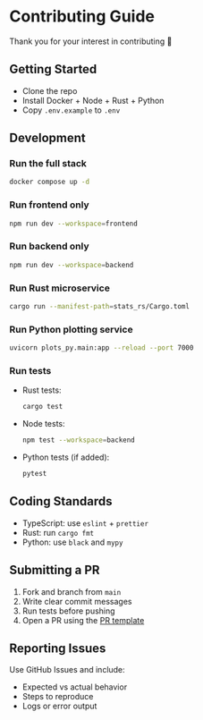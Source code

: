 # Contributing Guide

Thank you for your interest in contributing 🎉

## Getting Started

- Clone the repo
- Install Docker + Node + Rust + Python
- Copy `.env.example` to `.env`

## Development

### Run the full stack

```bash
docker compose up -d
```

### Run frontend only

```bash
npm run dev --workspace=frontend
```

### Run backend only

```bash
npm run dev --workspace=backend
```

### Run Rust microservice

```bash
cargo run --manifest-path=stats_rs/Cargo.toml
```

### Run Python plotting service

```bash
uvicorn plots_py.main:app --reload --port 7000
```

### Run tests

- Rust tests:
  ```bash
  cargo test
  ```
- Node tests:
  ```bash
  npm test --workspace=backend
  ```
- Python tests (if added):
  ```bash
  pytest
  ```

## Coding Standards

- TypeScript: use `eslint` + `prettier`
- Rust: run `cargo fmt`
- Python: use `black` and `mypy`

## Submitting a PR

1. Fork and branch from `main`
2. Write clear commit messages
3. Run tests before pushing
4. Open a PR using the [PR template](./.github/pull_request_template.md)

## Reporting Issues

Use GitHub Issues and include:

- Expected vs actual behavior
- Steps to reproduce
- Logs or error output

